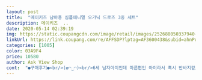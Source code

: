 ```yaml
---
layout: post 
title:  "메이키즈 남아용 심플애니멀 오가닉 드로즈 3종 세트" 
description: 메이키즈  ..
date: 2020-05-14 02:39:19 
img: https://static.coupangcdn.com/image/retail/images/252688050337940-10bb4f82-6c4a-41e7-a70f-a2c82aaaa361.jpg 
linkUrl: https://link.coupang.com/re/AFFSDP?lptag=AF3600438&subid=ahnPublicAsk&pageKey=1217300182&itemId=2207255672&vendorItemId=70205081621&traceid=V0-113-20cdd50ee36891bc 
categories: [1005] 
color: 03A9F4 
price: 10580 
author: Ask View Shop 
cont:  "●구매후기●<br/>(✿◠‿◠)<br/>6세 남자아이인데 마른편인 아이라서 혹시 반바지같으면 어떡하나 염려했는데 아주 좋아요.<br/><br/>7세 / 110cm / 18kg<br/>건강을 생각해서 사각으로 갈아탔는데 아이도 삼각때보다 더 좋아하고요.<br/>키 115cm , 19kg인데 허벅지나 엉덩이에 살짝 여유있는 정도라서 땀많은 아이에게 딱좋은 사이즈같아요.<br/><br/>건조기 돌리면 작아질까봐... <br/> 걱정 했는데 다행히 작지는 않아요 살짝 헐렁한? 정도네요 좀더 타이트 했어도 좋았겠어요<br/>구입일: 4월10일  (배송일 4/11)<br/>금액 :10,690원 (107 캐시적립)<br/>다음에도 사이즈 업할때 재구매 할 생각입니다.<br/><br/>둘다 좋아하는 스탈이라 만족해요<br/>드로즈 부드럽게 감싸는 느낌보다 얇은 통기성있는 순면느낌<br/>면도 보풀이 나는 면이 아니라서 좋고 다른 버전의 디자인 먼제 3장 입히고 만족해서 이번엔 이 디자인을 추가 구매했는데 역시 톡톡하고 맘에 들어요.<br/><br/>상품명: 메이키즈 남아용 심플애니멀 오가닉 드로즈 3종 세트<br/>세탁기, 건조기 사용한뒤 입혔어요<br/>속옷은 타이트하게 입히는 편이 아니라서 저희 아이 체형에는 적당했어요.<br/><br/>아이가 직접 고른 디자인이여서 마음에 들어요<br/>아이가 택배 보자마자 입고 싶다고 했지만<br/>첫 드로즈 팬티로 구입 했어요<br/>" 
---
```

